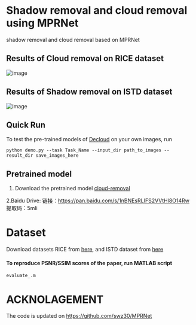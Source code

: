 # Shadow removal and cloud removal using MPRNet
shadow removal and cloud removal based on MPRNet
## Results of Cloud removal on RICE dataset

![image](https://github.com/zhangbaijin/MPRNet-Cloud-removal/blob/main/cloud-results.jpg)

## Results of Shadow removal on ISTD dataset
![image](https://github.com/zhangbaijin/MPRNet-Cloud-removal/blob/main/shadow-results.jpg)

## Quick Run

To test the pre-trained models of [Decloud](https://drive.google.com/drive/folders/1hJQVQopWMD0WazeQzZC2eDbtirXkGILO?usp=sharing) on your own images, run 
```
python demo.py --task Task_Name --input_dir path_to_images --result_dir save_images_here
```

## Pretrained model

1. Download the pretrained model [cloud-removal](https://drive.google.com/drive/folders/1hJQVQopWMD0WazeQzZC2eDbtirXkGILO?usp=sharing)

2.Baidu Drive: 链接：https://pan.baidu.com/s/1nBNEsRLIFS2VVtHl8O14Rw 提取码：5mli

# Dataset 
Download datasets RICE from [here](https://github.com/BUPTLdy/RICE_DATASET), and ISTD dataset from [here](https://github.com/nhchiu/Shadow-Removal-ISTD)

#### To reproduce PSNR/SSIM scores of the paper, run MATLAB script
```
evaluate_.m
```
# ACKNOLAGEMENT
The code is updated on https://github.com/swz30/MPRNet
